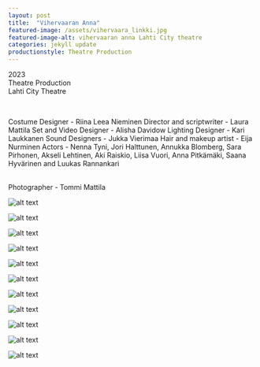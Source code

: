 ```yaml
---
layout: post
title:  "Vihervaaran Anna"
featured-image: /assets/vihervaara_linkki.jpg
featured-image-alt: vihervaaran anna Lahti City theatre
categories: jekyll update
productionstyle: Theatre Production
---
```

  2023  
  Theatre Production  
  Lahti City Theatre  
  
  <br/>
<p></p>
  Costume Designer - Riina Leea Nieminen  
  Director and scriptwriter - Laura Mattila  
  Set and Video Designer - Alisha Davidow  
  Lighting Designer - Kari Laukkanen  
  Sound Designers - Jukka Vierimaa     
  Hair and makeup artist - Eija Nurminen  
  Actors - Nenna Tyni, Jori Halttunen, Annukka Blomberg, Sara Pirhonen, Akseli Lehtinen, Aki Raiskio, Liisa Vuori, Anna Pitkämäki, Saana Hyvärinen and Luukas Rannankari  
  <br/>

<div class="post-text-alone">   
</div> 
<p></p>
  
  <br/>
  Photographer - Tommi Mattila


  ![alt text](/assets/projects/anna1.jpg)  

  ![alt text](/assets/projects/anna0.jpg)  

  ![alt text](/assets/projects/anna11.jpg)   

  ![alt text](/assets/projects/anna2.jpg)  

  ![alt text](/assets/projects/anna22.jpg)  

  ![alt text](/assets/projects/anna3.jpg)  

  ![alt text](/assets/projects/anna4.jpg)  

  ![alt text](/assets/projects/anna5.jpg)  

  ![alt text](/assets/projects/anna6.jpg)  

  ![alt text](/assets/projects/anna7.jpg)  

  ![alt text](/assets/projects/anna8.jpg)  

  
  